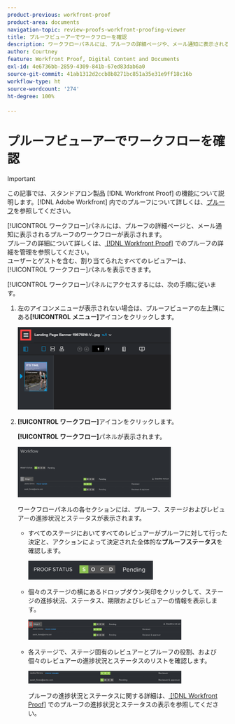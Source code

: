 ```yaml
---
product-previous: workfront-proof
product-area: documents
navigation-topic: review-proofs-workfront-proofing-viewer
title: プルーフビューアーでワークフローを確認
description: ワークフローパネルには、プルーフの詳細ページや、メール通知に表示されるプルーフのワークフローが表示されます。プルーフの詳細について詳しくは、Workfront Proof でのプルーフの詳細の管理を参照してください。ユーザーとゲストを含む、割り当てられたすべてのレビュアーは、ワークフローパネルを表示できます。
author: Courtney
feature: Workfront Proof, Digital Content and Documents
exl-id: 4e6736bb-2859-4309-841b-67ed83dab6a0
source-git-commit: 41ab1312d2ccb8b8271bc851a35e31e9ff18c16b
workflow-type: ht
source-wordcount: '274'
ht-degree: 100%

---
```


# プルーフビューアーでワークフローを確認

>[!IMPORTANT]
>
>この記事では、スタンドアロン製品 [!DNL Workfront Proof] の機能について説明します。[!DNL Adobe Workfront] 内でのプルーフについて詳しくは、[プルーフ](../../../review-and-approve-work/proofing/proofing.md)を参照してください。

[!UICONTROL ワークフロー]パネルには、プルーフの詳細ページと、メール通知に表示されるプルーフのワークフローが表示されます。\
プルーフの詳細について詳しくは、[ [!DNL Workfront Proof]](../../../workfront-proof/wp-work-proofsfiles/manage-your-work/manage-proof-details.md) でのプルーフの詳細を管理を参照してください。\
ユーザーとゲストを含む、割り当てられたすべてのレビュアーは、[!UICONTROL ワークフロー]パネルを表示できます。

[!UICONTROL ワークフロー]パネルにアクセスするには、次の手順に従います。

1. 左のアイコンメニューが表示されない場合は、プルーフビューアの左上隅にある&#x200B;**[!UICONTROL メニュー]**&#x200B;アイコンをクリックします。

   ![Menu_icon_in_Proofing_Viewer.png](assets/menu-icon-in-proofing-viewer-350x188.png)

1. **[!UICONTROL ワークフロー]**&#x200B;アイコンをクリックします。

   **[!UICONTROL ワークフロー]**&#x200B;パネルが表示されます。

   ![](assets/workflow-panel-350x115.png)

   ワークフローパネルの各セクションには、プルーフ、ステージおよびレビュアーの進捗状況とステータスが表示されます。

   * すべてのステージにおいてすべてのレビュアーがプルーフに対して行った決定と、アクションによって決定された全体的な&#x200B;**プルーフステータス**&#x200B;を確認します。

     ![Screenshot_2018-05-01_10-23-53.png](assets/screenshot-2018-05-01-10-23-53-285x43.png)

   * 個々のステージの横にあるドロップダウン矢印をクリックして、ステージの進捗状況、ステータス、期限およびレビュアーの情報を表示します。

     ![Screen_Shot_2018-05-01_at_2.01.22_PM.png](assets/screen-shot-2018-05-01-at-2.01.22-pm-350x46.png)

   * 各ステージで、ステージ固有のレビュアーとプルーフの役割、および個々のレビュアーの進捗状況とステータスのリストを確認します。

     ![Screen_Shot_2018-05-01_at_10.33.37_AM.png](assets/screen-shot-2018-05-01-at-10.33.37-am-350x29.png)

     プルーフの進捗状況とステータスに関する詳細は、[ [!DNL Workfront Proof]](../../../workfront-proof/wp-work-proofsfiles/manage-your-work/view-progress-and-status-of-proof.md) でのプルーフの進捗状況とステータスの表示を参照してください。
